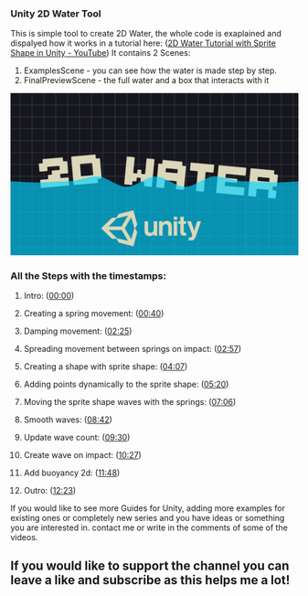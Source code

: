 ### Unity 2D Water Tool

This is simple tool to create 2D Water, the whole code is exaplained and dispalyed how it works in a tutorial here: ([2D Water Tutorial with Sprite Shape in Unity - YouTube](https://www.youtube.com/watch?v=69sBjqMtZCc))
It contains 2 Scenes:
1. ExamplesScene - you can see how the water is made step by step. 
2. FinalPreviewScene - the full water and a box that interacts with it

![2D%20WATER.png](https://github.com/MemoryLeakHub/Water2D-Unity/blob/main/screenshots/2D%20WATER.png)


### All the Steps with the timestamps:

1. Intro: ([00:00](https://www.youtube.com/watch?v=69sBjqMtZCc&t=0s))

2. Creating a spring movement: ([00:40](https://www.youtube.com/watch?v=69sBjqMtZCc&t=40s)) 

3. Damping movement: ([02:25](https://www.youtube.com/watch?v=69sBjqMtZCc&t=145s)) 

4. Spreading movement between springs on impact: ([02:57](https://www.youtube.com/watch?v=69sBjqMtZCc&t=177s)) 

5. Creating a shape with sprite shape: ([04:07](https://www.youtube.com/watch?v=69sBjqMtZCc&t=247s)) 

6. Adding points dynamically to the sprite shape: ([05:20](https://www.youtube.com/watch?v=69sBjqMtZCc&t=320s)) 

7. Moving the sprite shape waves with the springs: ([07:06](https://www.youtube.com/watch?v=69sBjqMtZCc&t=426s)) 

8. Smooth waves: ([08:42](https://www.youtube.com/watch?v=69sBjqMtZCc&t=522s)) 

9. Update wave count: ([09:30](https://www.youtube.com/watch?v=69sBjqMtZCc&t=570s)) 

10. Create wave on impact: ([10:27](https://www.youtube.com/watch?v=69sBjqMtZCc&t=627s)) 

11. Add buoyancy 2d: ([11:48](https://www.youtube.com/watch?v=69sBjqMtZCc&t=708s)) 

12. Outro: ([12:23](https://www.youtube.com/watch?v=69sBjqMtZCc&t=743s))

If you would like to see more Guides for Unity, adding more examples for existing ones or completely new series and you have ideas or something you are interested in. contact me or write in the comments of some of the videos.  



## If you would like to support the channel you can leave a like and subscribe as this helps me a lot!
